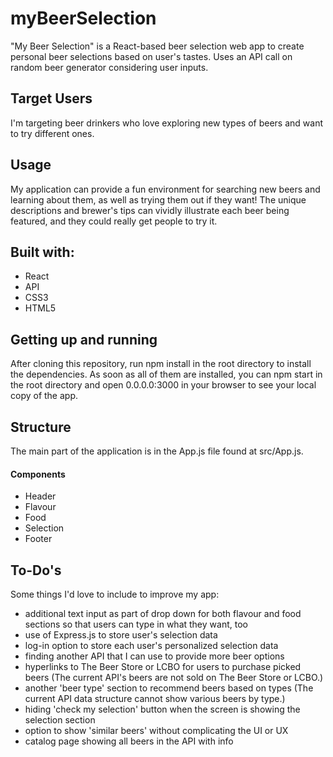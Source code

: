 # myBeerSelection

"My Beer Selection" is a React-based beer selection web app to create personal beer selections based on user's tastes. Uses an API call on random beer generator considering user inputs.

## Target Users
I'm targeting beer drinkers who love exploring new types of beers and want to try different ones.

## Usage
My application can provide a fun environment for searching new beers and learning about them, as well as trying them out if they want! The unique descriptions and brewer's tips can vividly illustrate each beer being featured, and they could really get people to try it.

## Built with:
- React
- API
- CSS3
- HTML5

## Getting up and running
After cloning this repository, run npm install in the root directory to install the dependencies. As soon as all of them are installed, you can npm start in the root directory and open 0.0.0.0:3000 in your browser to see your local copy of the app.

## Structure
The main part of the application is in the App.js file found at src/App.js.
#### Components
- Header
- Flavour
- Food
- Selection
- Footer

## To-Do's
Some things I'd love to include to improve my app:
- additional text input as part of drop down for both flavour and food sections so that users can type in what they want, too
- use of Express.js to store user's selection data
- log-in option to store each user's personalized selection data
- finding another API that I can use to provide more beer options 
- hyperlinks to The Beer Store or LCBO for users to purchase picked beers (The current API's beers are not sold on The Beer Store or LCBO.)
- another 'beer type' section to recommend beers based on types (The current API data structure cannot show various beers by type.)
- hiding 'check my selection' button when the screen is showing the selection section
- option to show 'similar beers' without complicating the UI or UX
- catalog page showing all beers in the API with info
